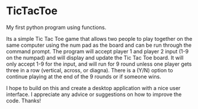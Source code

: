 # TicTacToe
My first python program using functions. 

Its a simple Tic Tac Toe game that allows two people to play together on the same computer using the num pad as the board and can be run through the command prompt.
The program will accept player 1 and player 2 input (1-9 on the numpad) and will display and update the Tic Tac Toe board. It will only accept 1-9 for the input, and will
run for 9 round unless one player gets three in a row (vertical, across, or diagna). There is a (Y/N) option to continue playing at the end of the 9 rounds or if someone wins.

I hope to build on this and create a desktop application with a nice user interface. I appreciate any advice or suggestions on how to improve the code. Thanks!
